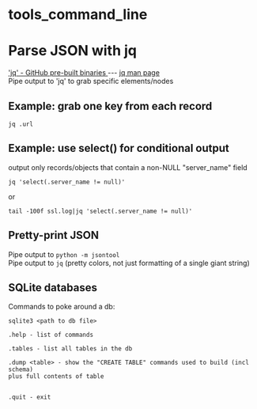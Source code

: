 # tools\_command\_line

# Parse JSON with jq

['jq' - GitHub pre-built binaries ](https://github.com/stedolan/jq/releases) --- [jq man page](https://github.com/stedolan/jq/blob/master/docs/content/manual/v1.6/manual.yml)  
Pipe output to 'jq' to grab specific elements/nodes

## Example: grab one key from each record
`jq .url`

## Example: use select() for conditional output

output only records/objects that contain a non-NULL \"server_name" field
```
jq 'select(.server_name != null)'
```
or
```
tail -100f ssl.log|jq 'select(.server_name != null)'
```

## Pretty-print JSON

Pipe output to `python -m jsontool`  
Pipe output to `jq` \(pretty colors, not just formatting of a single giant string\)


## SQLite databases

Commands to poke around a db:
```
sqlite3 <path to db file>

.help - list of commands

.tables - list all tables in the db

.dump <table> - show the "CREATE TABLE" commands used to build (incl schema) 
plus full contents of table


.quit - exit
```
